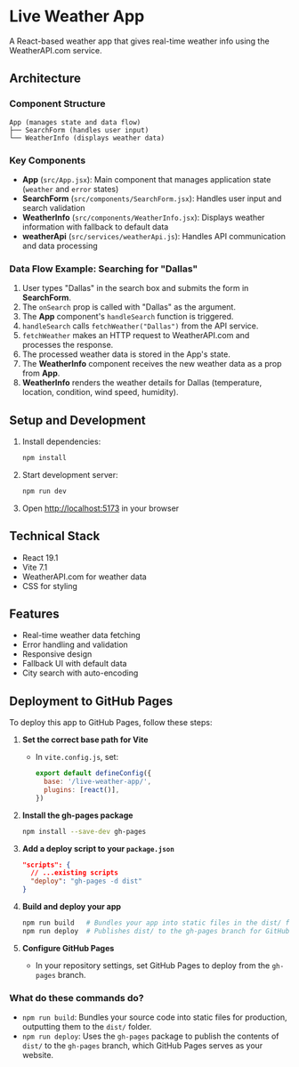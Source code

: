 # Live Weather App

A React-based weather app that gives real-time weather info using the WeatherAPI.com service.

## Architecture

### Component Structure
```
App (manages state and data flow)
├── SearchForm (handles user input)
└── WeatherInfo (displays weather data)
```

### Key Components

- **App** (`src/App.jsx`): Main component that manages application state (`weather` and `error` states) 
- **SearchForm** (`src/components/SearchForm.jsx`): Handles user input and search validation
- **WeatherInfo** (`src/components/WeatherInfo.jsx`): Displays weather information with fallback to default data
- **weatherApi** (`src/services/weatherApi.js`): Handles API communication and data processing

### Data Flow Example: Searching for "Dallas"

1. User types "Dallas" in the search box and submits the form in **SearchForm**.
2. The `onSearch` prop is called with "Dallas" as the argument.
3. The **App** component's `handleSearch` function is triggered.
4. `handleSearch` calls `fetchWeather("Dallas")` from the API service.
5. `fetchWeather` makes an HTTP request to WeatherAPI.com and processes the response.
6. The processed weather data is stored in the App's state.
7. The **WeatherInfo** component receives the new weather data as a prop from **App**.
8. **WeatherInfo** renders the weather details for Dallas (temperature, location, condition, wind speed, humidity).

## Setup and Development

1. Install dependencies:
   ```bash
   npm install
   ```

2. Start development server:
   ```bash
   npm run dev
   ```

3. Open [http://localhost:5173](http://localhost:5173) in your browser


## Technical Stack

- React 19.1
- Vite 7.1
- WeatherAPI.com for weather data
- CSS for styling

## Features

- Real-time weather data fetching
- Error handling and validation
- Responsive design
- Fallback UI with default data
- City search with auto-encoding

## Deployment to GitHub Pages

To deploy this app to GitHub Pages, follow these steps:

1. **Set the correct base path for Vite**
   - In `vite.config.js`, set:
     ```js
     export default defineConfig({
       base: '/live-weather-app/',
       plugins: [react()],
     })
     ```

2. **Install the gh-pages package**
   ```bash
   npm install --save-dev gh-pages
   ```

3. **Add a deploy script to your `package.json`**
   ```json
   "scripts": {
     // ...existing scripts
     "deploy": "gh-pages -d dist"
   }
   ```

4. **Build and deploy your app**
   ```bash
   npm run build   # Bundles your app into static files in the dist/ folder
   npm run deploy  # Publishes dist/ to the gh-pages branch for GitHub Pages
   ```

5. **Configure GitHub Pages**
   - In your repository settings, set GitHub Pages to deploy from the `gh-pages` branch.

### What do these commands do?
- `npm run build`: Bundles your source code into static files for production, outputting them to the `dist/` folder.
- `npm run deploy`: Uses the `gh-pages` package to publish the contents of `dist/` to the `gh-pages` branch, which GitHub Pages serves as your website.